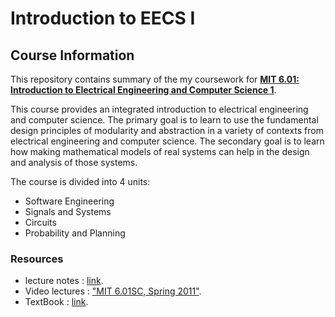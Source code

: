 # Introduction to EECS I

## Course Information
This repository contains summary of the my coursework for [**MIT 6.01: Introduction to Electrical Engineering and Computer Science 1**](https://ocw.mit.edu/courses/electrical-engineering-and-computer-science/6-01sc-introduction-to-electrical-engineering-and-computer-science-i-spring-2011/index.htm). 

This course provides an integrated introduction to electrical engineering and computer science. The primary goal is to learn to use the fundamental design principles of modularity and abstraction in a variety of contexts from electrical engineering and computer science. The secondary goal is to learn how making mathematical models of real systems can help in the design and analysis of those systems.

The course is divided into 4 units:

- Software Engineering
- Signals and Systems
- Circuits
- Probability and Planning

### Resources

-  lecture notes : [link](https://ocw.mit.edu/courses/electrical-engineering-and-computer-science/6-01sc-introduction-to-electrical-engineering-and-computer-science-i-spring-2011/resource-index/).
- Video lectures : ["MIT 6.01SC, Spring 2011"](https://www.youtube.com/playlist?list=PL9B24A6A9D5754E70Q).
- TextBook : [link](https://ocw.mit.edu/courses/electrical-engineering-and-computer-science/6-01sc-introduction-to-electrical-engineering-and-computer-science-i-spring-2011/syllabus/MIT6_01SCS11_textbook.pdf).